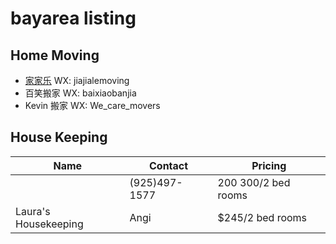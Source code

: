 # bayarea listing

## Home Moving

- [家家乐](moving/jiajiale) WX: jiajialemoving
- 百笑搬家 WX: baixiaobanjia
- Kevin 搬家 WX: We_care_movers

## House Keeping

| Name | Contact | Pricing | 
| --- | --- | --- |
| | (925)497-1577 | $200~$300/2 bed rooms |
| Laura's Housekeeping | Angi | $245/2 bed rooms |
